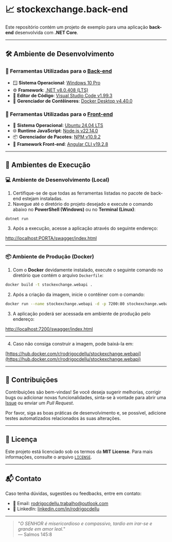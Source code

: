 # 📈 stockexchange.back-end

Este repositório contém um projeto de exemplo para uma aplicação **back-end** desenvolvida com **.NET Core**.

---

## 🛠️ Ambiente de Desenvolvimento

### 🔧 Ferramentas Utilizadas para o [Back-end](https://github.com/rodrigocdellu/stockexchange.back-end)

- 🪟 **Sistema Operacional**: [Windows 10 Pro](#)  
- ⚙️ **Framework**: [.NET v8.0.408 (LTS)](https://dotnet.microsoft.com/pt-br/download/dotnet/8.0)  
- 📝 **Editor de Código**: [Visual Studio Code v1.99.3](https://code.visualstudio.com/download)  
- 🐳 **Gerenciador de Contêineres**: [Docker Desktop v4.40.0](https://www.docker.com/products/docker-desktop)  

### 🎨 Ferramentas Utilizadas para o [Front-end](https://github.com/rodrigocdellu/stockexchange.front-end)

- 🐧 **Sistema Operacional**: [Ubuntu 24.04 LTS](https://ubuntu.com/download/desktop)  
- 🌐 **Runtime JavaScript**: [Node.js v22.14.0](https://nodejs.org/pt)  
- 📦 **Gerenciador de Pacotes**: [NPM v10.9.2](https://www.npmjs.com/package/npm/v/10.9.2)  
- 🧰 **Framework Front-end**: [Angular CLI v19.2.8](https://github.com/angular/angular-cli)  

---

## 🚀 Ambientes de Execução

### 💻 Ambiente de Desenvolvimento (Local)

1. Certifique-se de que todas as ferramentas listadas no pacote de back-end estejam instaladas.
2. Navegue até o diretório do projeto desejado e execute o comando abaixo no **PowerShell (Windows)** ou no **Terminal (Linux)**:

```bash
dotnet run
```

3. Após a execução, acesse a aplicação através do seguinte endereço:

[http://localhost:PORTA/swagger/index.html](http://localhost:PORTA/swagger/index.html)

---

### 📦 Ambiente de Produção (Docker)

1. Com o **Docker** devidamente instalado, execute o seguinte comando no diretório que contém o arquivo `Dockerfile`:

```bash
docker build -t stockexchange.webapi .
```

2. Após a criação da imagem, inicie o contêiner com o comando:

```bash
docker run --name stockexchange.webapi -d -p 7200:80 stockexchange.webapi
```

3. A aplicação poderá ser acessada em ambiente de produção pelo endereço:

[http://localhost:7200/swagger/index.html](http://localhost:7200/swagger/index.html)

---

4. Caso não consiga construir a imagem, pode baixá-la em:

[https://hub.docker.com/r/rodrigocdellu/stockexchange.webapi](https://hub.docker.com/r/rodrigocdellu/stockexchange.webapi)

---

## 🤝 Contribuições

Contribuições são bem-vindas! Se você deseja sugerir melhorias, corrigir bugs ou adicionar novas funcionalidades, sinta-se à vontade para abrir uma [Issue](https://github.com/rodrigocdellu/stockexchange.back-end/issues) ou enviar um *Pull Request*.

Por favor, siga as boas práticas de desenvolvimento e, se possível, adicione testes automatizados relacionados às suas alterações.

---

## 📄 Licença

Este projeto está licenciado sob os termos da **MIT License**. Para mais informações, consulte o arquivo [`LICENSE`](./LICENSE.md).

---

## 📬 Contato

Caso tenha dúvidas, sugestões ou feedbacks, entre em contato:

- 📧 Email: [rodrigocdellu.trabalho@outlook.com](mailto:rodrigocdellu.trabalho@outlook.com)
- 💼 LinkedIn: [linkedin.com/in/rodrigocdellu](https://linkedin.com/in/rodrigocdellu)

---

> "_O SENHOR é misericordioso e compassivo, tardio em irar-se e grande em amor leal._"  
> — Salmos 145:8
